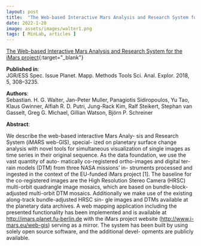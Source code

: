 ```yaml
---
layout: post
title:  "The Web-based Interactive Mars Analysis and Research System for the iMars project"
date: 2022-1-20
image: assets/images/walter1.png
tags: [ MinLab, articles ]
---
```


[The Web-based Interactive Mars Analysis and Research System for the iMars project](https://meetingorganizer.copernicus.org/EPSC2018/EPSC2018-37.pdf){:target="_blank"}  

**Published in**:   
JGR/ESS Spec. Issue Planet. Mapp. Methods Tools Sci. Anal. Explor. 2018, 5, 308–3235.

**Authors**:   
Sebastian. H. G. Walter, Jan-Peter Muller, Panagiotis Sidiropoulos, Yu Tao, Klaus Gwinner, Alfiah R. D. Putri, Jung-Rack Kim, Ralf Steikert, Stephan van Gasselt, Greg G. Michael, Gillian Watson, Björn P. Schreiner

**Abstract**:   

We describe the web-based interactive Mars Analy- sis and Research System (iMARS web-GIS), special- ized on planetary surface change analysis with novel tools for simultaneous visualization of single images as time series in their original sequence. As the data foundation, we use the vast quantity of auto- matically co-registered ortho-images and digital ter- rain models (DTM) from three NASA missions’ in- struments processed and ingested in the context of the EU-funded iMars project [1]. The baseline for the co-registered images are the High Resolution Stereo Camera (HRSC) multi-orbit quadrangle image mosaics, which are based on bundle-block-adjusted multi-orbit DTM mosaics. Additionally we make use of the existing along-track bundle-adjusted HRSC sin- gle images and DTMs available at the planetary data archives. A web mapping application including the presented functionality has been implemented and is available at http://imars.planet.fu-berlin.de with the iMars project website (http://www.i-mars.eu/web-gis) serving as a mirror. The system has been built by using solely open source software, and the additional devel- opments are publicly available.